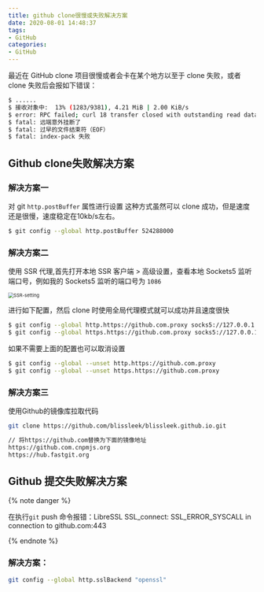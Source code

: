 ```yaml
---
title: github clone很慢或失败解决方案
date: 2020-08-01 14:48:37
tags: 
- GitHub
categories:
- GitHub
---
```

最近在 GitHub clone 项目很慢或者会卡在某个地方以至于 clone 失败，或者clone 失败后会报如下错误：

``` bash
$ ......
$ 接收对象中:  13% (1283/9381), 4.21 MiB | 2.00 KiB/s        
$ error: RPC failed; curl 18 transfer closed with outstanding read data remaining
$ fatal: 远端意外挂断了
$ fatal: 过早的文件结束符（EOF）
$ fatal: index-pack 失败
```

<!-- more -->

## Github clone失败解决方案

### 解决方案一

对 git `http.postBuffer` 属性进行设置
这种方式虽然可以 clone 成功，但是速度还是很慢，速度稳定在10kb/s左右。

``` bash
$ git config --global http.postBuffer 524288000
```

### 解决方案二

使用 SSR 代理,首先打开本地 SSR 客户端 > 高级设置，查看本地 Sockets5 监听端口号，例如我的 Sockets5 监听的端口号为 `1086`

<img src="https://tva1.sinaimg.cn/large/006tNbRwgy1gadyghg8owj30qe0gqwg3.jpg" alt="SSR-setting" style="zoom: 67%;" />

进行如下配置，然后 clone 时使用全局代理模式就可以成功并且速度很快

``` bash
$ git config --global http.https://github.com.proxy socks5://127.0.0.1:1086
$ git config --global https.https://github.com.proxy socks5://127.0.0.1:1086

```

如果不需要上面的配置也可以取消设置

``` bash
$ git config --global --unset http.https://github.com.proxy
$ git config --global --unset https.https://github.com.proxy

```



### 解决方案三

使用Github的镜像库拉取代码

```bash
git clone https://github.com/blissleek/blissleek.github.io.git 

// 将https://github.com替换为下面的镜像地址
https://github.com.cnpmjs.org
https://hub.fastgit.org
```



## Github 提交失败解决方案

{% note danger  %} 

在执行`git` push 命令报错：LibreSSL SSL_connect: SSL_ERROR_SYSCALL in connection to github.com:443

{% endnote %}

### 解决方案：

```bash
git config --global http.sslBackend "openssl"
```

